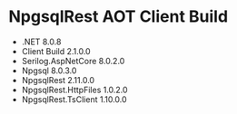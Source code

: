 # NpgsqlRest AOT Client Build

- .NET                 8.0.8
- Client Build         2.1.0.0
- Serilog.AspNetCore   8.0.2.0
- Npgsql               8.0.3.0
- NpgsqlRest           2.11.0.0
- NpgsqlRest.HttpFiles 1.0.2.0
- NpgsqlRest.TsClient  1.10.0.0